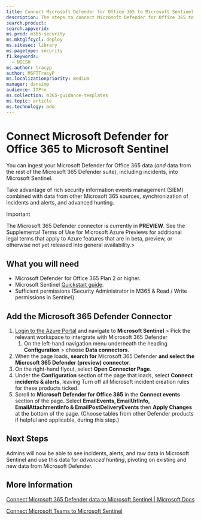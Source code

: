 ```yaml
---
title: Connect Microsoft Defender for Office 365 to Microsoft Sentinel
description: The steps to connect Microsoft Defender for Office 365 to Sentinel. Add your Microsoft Defender for Office 365 data (*and* data from the rest of the Microsoft 365 Defender suite), including incidents, to Microsoft Sentinel for a single pane of glass into your security.
search.product: 
search.appverid: 
ms.prod: m365-security
ms.mktglfcycl: deploy
ms.sitesec: library
ms.pagetype: security
f1.keywords: 
  - NOCSH
ms.author: tracyp
author: MSFTTracyP
ms.localizationpriority: medium
manager: dansimp
audience: ITPro
ms.collection: m365-guidance-templates
ms.topic: article
ms.technology: mdo
---
```


# Connect Microsoft Defender for Office 365 to Microsoft Sentinel

You can ingest your Microsoft Defender for Office 365 data (*and* data from the rest of the Microsoft 365 Defender suite), including incidents, into Microsoft Sentinel.

Take advantage of rich security information events management (SIEM) combined with data from other Microsoft 365 sources, synchronization of incidents and alerts, and advanced hunting.

> [!IMPORTANT]
> The Microsoft 365 Defender connector is currently in **PREVIEW**. See the Supplemental Terms of Use for Microsoft Azure Previews for additional legal terms that apply to Azure features that are in beta, preview, or otherwise not yet released into general availability.>

## What you will need
- Microsoft Defender for Office 365 Plan 2 or higher.
- Microsoft Sentinel [Quickstart guide](/azure/sentinel/quickstart-onboard).
- Sufficient permissions (Security Administrator in M365 & Read / Write permissions in Sentinel).

## Add the Microsoft 365 Defender Connector
1. [Login to the Azure Portal](https://portal.azure.com) and navigate to **Microsoft Sentinel** > Pick the relevant workspace to intergrate with Microsoft 365 Defender
    1. On the left-hand navigation menu underneath the heading **Configuration** > choose **Data connectors**.
2. When the page loads, **search for** Microsoft 365 Defender **and select the Microsoft 365 Defender (preview) connector**.
3. On the right-hand flyout, select **Open Connector Page**.
4. Under the **Configuration** section of the page that loads, select **Connect incidents & alerts**, leaving Turn off all Microsoft incident creation rules for these products ticked.
5. Scroll to **Microsoft Defender for Office 365** in the **Connect events** section of the page. Select **EmailEvents, EmailUrlInfo, EmailAttachmentInfo & EmailPostDeliveryEvents** then  **Apply Changes** at the bottom of the page. (Choose tables from other Defender products if helpful and applicable, during this step.)

## Next Steps

Admins will now be able to see incidents, alerts, and raw data in Microsoft Sentinel and use this data for *advanced hunting*, pivoting on existing and new data from Microsoft Defender.

## More Information

[Connect Microsoft 365 Defender data to Microsoft Sentinel | Microsoft Docs](/azure/sentinel/connect-microsoft-365-defender?tabs=MDE)

[Connect Microsoft Teams to Microsoft Sentinel](/microsoftteams/teams-sentinel-guide)
